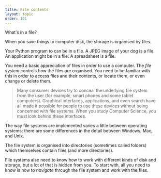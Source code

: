 ```yaml
---
title: File contents
layout: topic
order: 101
---
```


What's in a file?

When you save things to computer disk, the storage is organised by files.

Your Python program to can be in a file. A JPEG image of your dog is a file.
An application might be in a file. A spreadsheet is a file.

You need a basic appreciation of files in order to use a computer. The
_file system_ controls how the files are organised. You need to be familiar
with this in order to access files and their contents, or locate them, or
even change or delete them.

> Many consumer devices try to conceal the underlying file system from the user
> (for example, smart phones and some tablet computers). Graphical interfaces,
> applications, and even search have all made it possible for people to use
> these devices without being concerned with file systems. When you study
> Computer Science, you must look behind these interfaces.

The way file systems are implemented varies a little between operating systems:
there are some differences in the detail between Windows, Mac, and Unix.

The file system is organised into directories (sometimes called folders) which
themselves contain files (and more directories).

File systems also need to know how to work with different kinds of disk and
storage, but a lot of that is hidden from you. To start with, all you need to
know is how to _navigate_ through the file system and work with the files.
